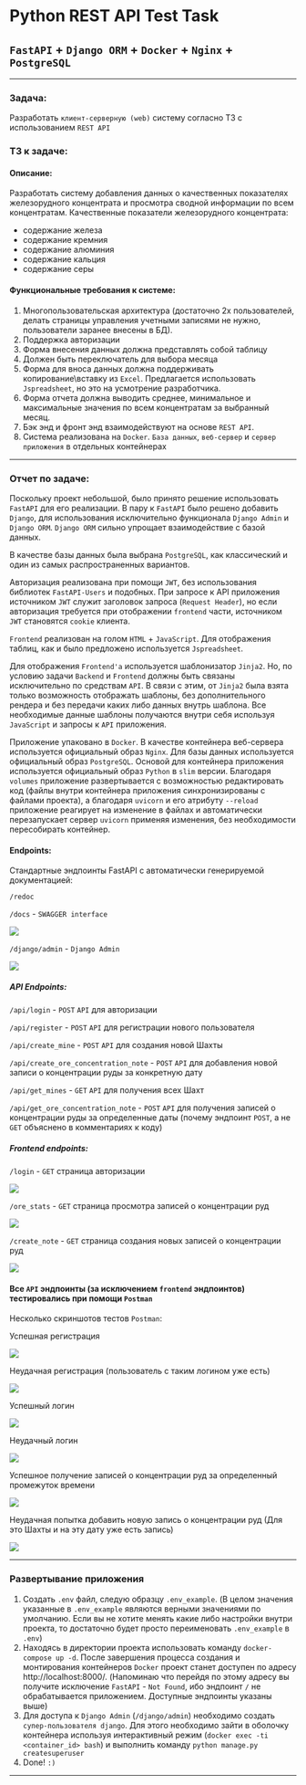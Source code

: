 # Python REST API Test Task
## `FastAPI` + `Django ORM` + `Docker` + `Nginx` + `PostgreSQL`
_____________

### Задача:
Разработать `клиент-серверную (web)` систему согласно ТЗ с использованием `REST API`


### ТЗ к задаче:
#### Описание: 
Разработать систему добавления данных о качественных показателях железорудного концентрата и 
просмотра сводной информации по всем концентратам. 
Качественные показатели железорудного концентрата:
- содержание железа
- содержание кремния
- содержание алюминия
- содержание кальция
- содержание серы

#### Функциональные требования к системе:

1) Многопользовательская архитектура (достаточно 2х пользователей, делать страницы управления учетными записями не нужно, пользователи заранее внесены в БД).
2) Поддержка авторизации
3) Форма внесения данных должна представлять собой таблицу
4) Должен быть переключатель для выбора месяца
5) Форма для вноса данных должна поддерживать копирование\вставку из `Excel`. Предлагается использовать `Jspreadsheet`, но это на усмотрение разработчика.
6) Форма отчета должна выводить среднее, минимальное и максимальные значения по всем концентратам за выбранный месяц.
7) Бэк энд и фронт энд взаимодействуют на основе `REST API`.
8) Система реализована на `Docker`. `База данных`, `веб-сервер` и `сервер приложения` в отдельных контейнерах

_________________

### Отчет по задаче:

Поскольку проект небольшой, было принято решение использовать `FastAPI` для его реализации.
В пару к `FastAPI` было решено добавить `Django`, для использования исключительно функционала `Django Admin`
и `Django ORM`. `Django ORM` сильно упрощает взаимодействие с базой данных.

В качестве базы данных была выбрана `PostgreSQL`, как классический и один из самых распространенных вариантов.

Авторизация реализована при помощи `JWT`, без использования библиотек `FastAPI-Users` и подобных.
При запросе к API приложения источником `JWT` служит заголовок запроса (`Request Header`),
но если авторизация требуется при отображении `frontend` части, источником
`JWT` становятся `cookie` клиента.

`Frontend` реализован на голом `HTML` + `JavaScript`. Для отображения таблиц, как и было предложено используется `Jspreadsheet`.

Для отображения `Frontend'а` используется шаблонизатор `Jinja2`. 
Но, по условию задачи `Backend` и `Frontend` должны быть связаны исключительно по средствам `API`.
В связи с этим, от `Jinja2` была взята только возможность отображать шаблоны,
без дополнительного рендера и без передачи каких либо данных внутрь шаблона.
Все необходимые данные шаблоны получаются внутри себя используя `JavaScript` и запросы к `API` приложения.

Приложение упаковано в `Docker`. В качестве контейнера веб-сервера используется официальный образ `Nginx`.
Для базы данных используется официальный образ `PostgreSQL`.
Основой для контейнера приложения используется официальный образ `Python` в `slim` версии.
Благодаря `volumes` приложение развертывается с возможностью редактировать код
(файлы внутри контейнера приложения синхронизированы с файлами проекта), а благодаря
`uvicorn` и его атрибуту `--reload` приложение реагирует на изменение в файлах и автоматически
перезапускает сервер `uvicorn` применяя изменения, без необходимости пересобирать контейнер.

#### Endpoints:

Стандартные эндпоинты FastAPI с автоматически генерируемой документацией:

`/redoc`

`/docs` - `SWAGGER interface`

![](https://i.ibb.co/cXsPBbk/SWAGGER.jpg)

`/django/admin` - `Django Admin`

![](https://i.ibb.co/JKq4FFj/Django-admin.jpg)


##### API Endpoints:

`/api/login` - `POST` `API` для авторизации

`/api/register` - `POST` `API` для регистрации нового пользователя

`/api/create_mine` - `POST` `API` для создания новой Шахты

`/api/create_ore_concentration_note` - `POST` `API` для добавления новой записи о концентрации руды за конкретную дату

`/api/get_mines` - `GET` `API` для получения всех Шахт

`/api/get_ore_concentration_note` - `POST` `API` для получения записей о концентрации руды за определенные даты
(почему эндпоинт `POST`, а не `GET` объяснено в комментариях к коду)


##### Frontend endpoints:

`/login` - `GET` страница авторизации

![](https://i.ibb.co/2Z5nPCB/Login-page.jpg)

`/ore_stats` - `GET` страница просмотра записей о концентрации руд

![](https://i.ibb.co/c6DWk8W/get-conc-page.jpg)

`/create_note` - `GET` страница создания новых записей о концентрации руд

![](https://i.ibb.co/PxWvbw3/post-conc-page.jpg)


#### Все `API` эндпоинты (за исключением `frontend` эндпоинтов) тестировались при помощи `Postman`

Несколько скриншотов тестов `Postman`:

Успешная регистрация

![](https://i.ibb.co/KsQhzLv/postman-register.jpg)


Неудачная регистрация (пользователь с таким логином уже есть)

![](https://i.ibb.co/S0vZfQz/postman-bad-register.jpg)


Успешный логин

![](https://i.ibb.co/4WQDcJY/postman-login.jpg)


Неудачный логин

![](https://i.ibb.co/KWrfXXD/postman-bad-login.jpg)


Успешное получение записей о концентрации руд за определенный промежуток времени

![](https://i.ibb.co/DwPVfDH/postman-get-ore.jpg)


Неудачная попытка добавить новую запись о концентрации руд (Для это Шахты и на эту дату уже есть запись)

![](https://i.ibb.co/GHfNhDM/postman-bad-create-ore.jpg)

___________

### Развертывание приложения

1) Создать `.env` файл, следую образцу `.env_example`. 
(В целом значения указанные в `.env_example` являются верными значениями по умолчанию. Если вы не хотите менять какие либо настройки внутри проекта, то достаточно будет просто переименовать `.env_example` в `.env`)
2) Находясь в директории проекта использовать команду `docker-compose up -d`. После завершения процесса создания и монтирования контейнеров `Docker` проект станет доступен по адресу http://localhost:8000/.
(Напоминаю что перейдя по этому адресу вы получите исключение `FastAPI` - `Not Found`, ибо эндпоинт `/` не обрабатывается приложением.
Доступные эндпоинты указаны выше)
3) Для доступа к `Django Admin` (`/django/admin`) необходимо создать `супер-пользователя django`.
Для этого необходимо зайти в оболочку контейнера используя интерактивный режим (`docker exec -ti <container_id> bash`)
и выполнить команду `python manage.py createsuperuser`
4) Done! `:)`

______
